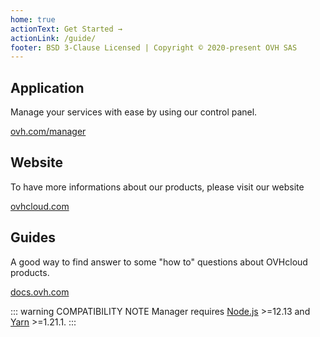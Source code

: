 ```yaml
---
home: true
actionText: Get Started →
actionLink: /guide/
footer: BSD 3-Clause Licensed | Copyright © 2020-present OVH SAS
---
```


<div class="features">
  <div class="feature">
    <h2>Application</h2>
    <p>Manage your services with ease by using our control panel.</p>
    <a
      href="https://ovh.com/manager/"
      rel="noopener noreferrer"
      target="_blank">
      ovh.com/manager
      <icon-external-link/>
    </a>
  </div>
  <div class="feature">
    <h2>Website</h2>
    <p>To have more informations about our products, please visit our website</p>
    <a
      href="https://ovhcloud.com"
      rel="noopener noreferrer"
      target="_blank">
      ovhcloud.com
      <icon-external-link/>
    </a>
  </div>
  <div class="feature">
    <h2>Guides</h2>
    <p>A good way to find answer to some "how to" questions about OVHcloud products.</p>
    <a
      href="https://docs.ovh.com"
      rel="noopener noreferrer"
      target="_blank">
      docs.ovh.com
      <icon-external-link/>
    </a>
  </div>
</div>

::: warning COMPATIBILITY NOTE
Manager requires [Node.js](https://nodejs.org) >=12.13 and [Yarn](https://yarnpkg.com/) >=1.21.1.
:::
